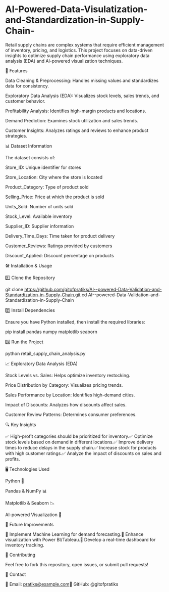 # AI-Powered-Data-Visulatization-and-Standardization-in-Supply-Chain-
Retail supply chains are complex systems that require efficient management of inventory, pricing, and logistics. This project focuses on data-driven insights to optimize supply chain performance using exploratory data analysis (EDA) and AI-powered visualization techniques.

🚀 Features

Data Cleaning & Preprocessing: Handles missing values and standardizes data for consistency.

Exploratory Data Analysis (EDA): Visualizes stock levels, sales trends, and customer behavior.

Profitability Analysis: Identifies high-margin products and locations.

Demand Prediction: Examines stock utilization and sales trends.

Customer Insights: Analyzes ratings and reviews to enhance product strategies.

📊 Dataset Information

The dataset consists of:

Store_ID: Unique identifier for stores

Store_Location: City where the store is located

Product_Category: Type of product sold

Selling_Price: Price at which the product is sold

Units_Sold: Number of units sold

Stock_Level: Available inventory

Supplier_ID: Supplier information

Delivery_Time_Days: Time taken for product delivery

Customer_Reviews: Ratings provided by customers

Discount_Applied: Discount percentage on products

🛠 Installation & Usage

1️⃣ Clone the Repository

git clone https://github.com/gitofpratiks/AI--powered-Data-Validation-and-Standardization-in-Supply-Chain.git
cd AI--powered-Data-Validation-and-Standardization-in-Supply-Chain

2️⃣ Install Dependencies

Ensure you have Python installed, then install the required libraries:

pip install pandas numpy matplotlib seaborn

3️⃣ Run the Project

python retail_supply_chain_analysis.py

📈 Exploratory Data Analysis (EDA)

Stock Levels vs. Sales: Helps optimize inventory restocking.

Price Distribution by Category: Visualizes pricing trends.

Sales Performance by Location: Identifies high-demand cities.

Impact of Discounts: Analyzes how discounts affect sales.

Customer Review Patterns: Determines consumer preferences.

🔍 Key Insights

✅ High-profit categories should be prioritized for inventory.✅ Optimize stock levels based on demand in different locations.✅ Improve delivery times to reduce delays in the supply chain.✅ Increase stock for products with high customer ratings.✅ Analyze the impact of discounts on sales and profits.

🖥️ Technologies Used

Python 🐍

Pandas & NumPy 📊

Matplotlib & Seaborn 📉

AI-powered Visualization 🤖

🔮 Future Improvements

🔹 Implement Machine Learning for demand forecasting.🔹 Enhance visualization with Power BI/Tableau.🔹 Develop a real-time dashboard for inventory tracking.

🤝 Contributing

Feel free to fork this repository, open issues, or submit pull requests!

📩 Contact

📧 Email: pratiks@example.com🔗 GitHub: @gitofpratiks
